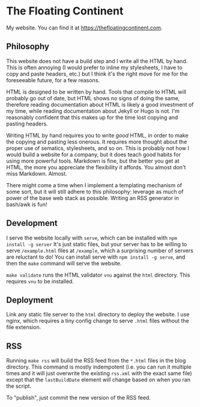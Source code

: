 # The Floating Continent
My website. You can find it at https://thefloatingcontinent.com.

## Philosophy
This website does not have a build step and I write all the HTML by hand.
This is often annoying (I would prefer to inline my stylesheets, I have to copy and paste headers, etc.) but I think it's the right move for me for the foreseeable future, for a few reasons.

HTML is designed to be written by hand.
Tools that compile to HTML will probably go out of date, but HTML shows no signs of doing the same, therefore reading documentation about HTML is likely a good investment of my time, while reading documentation about Jekyll or Hugo is not.
I'm reasonably confident that this makes up for the time lost copying and pasting headers.

Writing HTML by hand requires you to write _good_ HTML, in order to make the copying and pasting less onerous.
It requires more thought about the proper use of sematics, stylesheets, and so on.
This is probably not how I would build a website for a company, but it does teach good habits for using more powerful tools.
Markdown is fine, but the better you get at HTML, the more you appreciate the flexibility it affords.
You almost don't miss Markdown.
Almost.

There might come a time when I implement a templating mechanism of some sort, but it will still adhere to this philosophy: leverage as much of power of the base web stack as possible.
Writing an RSS generator in bash/awk is fun!

## Development
I serve the website locally with `serve`, which can be installed with `npm install -g server`
It's just static files, but your server has to be willing to serve `/example.html` files at `/example`, which a surprising number of servers are reluctant to do!
You can install serve with `npm install -g serve`, and then the `make` command will serve the website.

`make validate` runs the HTML validator `vnu` against the `html` directory.
This requires `vnu` to be installed.

## Deployment
Link any static file server to the `html` directory to deploy the website.
I use nginx, which requires a tiny config change to serve `.html` files without the file extension.

## RSS
Running `make rss` will build the RSS feed from the `*.html` files in the blog directory.
This command is mostly indempotent (i.e. you can run it multiple times and it will just overwrite the existing `rss.xml` with the exact same file) except that the `lastBuildDate` element will change based on when you ran the script.

To "publish", just commit the new version of the RSS feed.
